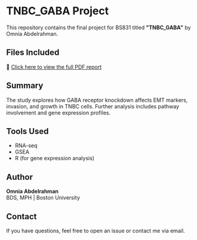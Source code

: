 # TNBC_GABA Project

This repository contains the final project for BS831 titled **"TNBC_GABA"** by Omnia Abdelrahman.

## Files Included
📄 [Click here to view the full PDF report](Omnia%20Abdelrahman%20BS831%20Final%20Project.pdf)

## Summary
The study explores how GABA receptor knockdown affects EMT markers, invasion, and growth in TNBC cells. Further analysis includes pathway involvement and gene expression profiles.

## Tools Used
- RNA-seq
- GSEA
- R (for gene expression analysis)

## Author
**Omnia Abdelrahman**  
BDS, MPH | Boston University

## Contact
If you have questions, feel free to open an issue or contact me via email.

